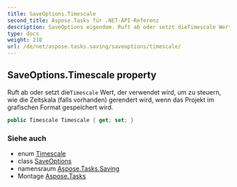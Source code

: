 ```yaml
---
title: SaveOptions.Timescale
second_title: Aspose.Tasks für .NET-API-Referenz
description: SaveOptions eigendom. Ruft ab oder setzt dieTimescale Wert der verwendet wird um zu steuern wie die Zeitskala falls vorhanden gerendert wird wenn das Projekt im grafischen Format gespeichert wird.
type: docs
weight: 210
url: /de/net/aspose.tasks.saving/saveoptions/timescale/
---
```

## SaveOptions.Timescale property

Ruft ab oder setzt die`Timescale` Wert, der verwendet wird, um zu steuern, wie die Zeitskala (falls vorhanden) gerendert wird, wenn das Projekt im grafischen Format gespeichert wird.

```csharp
public Timescale Timescale { get; set; }
```

### Siehe auch

* enum [Timescale](../../../aspose.tasks.visualization/timescale/)
* class [SaveOptions](../)
* namensraum [Aspose.Tasks.Saving](../../saveoptions/)
* Montage [Aspose.Tasks](../../../)


